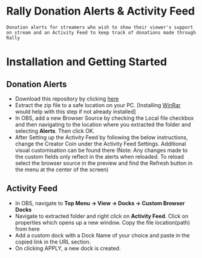 # Rally Donation Alerts & Activity Feed 
	Donation alerts for streamers who wish to show their viewer's support on stream and an Activity Feed to keep track of donations made through Rally
# Installation and Getting Started

## Donation Alerts
- Download this repository by clicking [here](https://github.com/OverAcheiever/Rally-OBS-Alerts-and-Activity-Feed/archive/main.zip)
- Extract the zip file to a safe location on your PC. [Installing [WinRar](https://www.win-rar.com/postdownload.html?&L=0) would help with this step if not already installed]
- In OBS, add a new Browser Source by checking the Local file checkbox and then navigating to the location where you extracted the folder and selecting **Alerts**. Then click OK.
- After Setting up the Activity Feed by following the below instructions, change the Creator Coin under the Activity Feed Settings. Additional visual customisation can be found there (Note: Any changes made to the custom fields only reflect in the alerts when reloaded. To reload select the browser source in the preview and find the Refresh button in the menu at the center of the screen)
## Activity Feed
- In OBS, navigate to **Top Menu → View → Docks → Custom Browser Docks**
- Navigate to extracted folder and right click on **Activity Feed**. Click on properties which opens up a new window. Copy the file location(path) from here
- Add a custom dock with a Dock Name of your choice and paste in the copied link in the URL section. 
- On clicking APPLY, a new dock is created.
